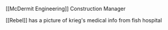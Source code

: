 [[McDermit Engineering]] Construction Manager

[[Rebel]] has a picture of krieg's medical info from fish hospital
